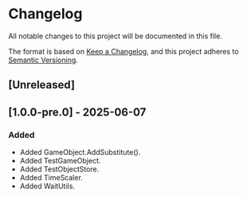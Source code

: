 # Changelog

All notable changes to this project will be documented in this file.

The format is based on [Keep a Changelog](https://keepachangelog.com/en/1.0.0/),
and this project adheres to [Semantic Versioning](https://semver.org/spec/v2.0.0.html).

## [Unreleased]


## [1.0.0-pre.0] - 2025-06-07

### Added
- Added GameObject.AddSubstitute<T>().
- Added TestGameObject.
- Added TestObjectStore.
- Added TimeScaler.
- Added WaitUtils.
